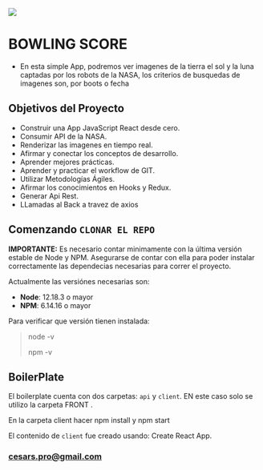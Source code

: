 <p align='left'>
    <img src='http://imgfz.com/i/b6HPh14.png' </img>
</p>

# BOWLING SCORE
- En esta simple App, podremos ver imagenes de la tierra el sol y la luna captadas por los robots de la NASA, los criterios de busquedas de imagenes son, por boots o fecha

## Objetivos del Proyecto

- Construir una App JavaScript React desde cero.
- Consumir API de la NASA.
- Renderizar las imagenes en tiempo real.
- Afirmar y conectar los conceptos de desarrollo.
- Aprender mejores prácticas.
- Aprender y practicar el workflow de GIT.
- Utilizar Metodologías Ágiles.
- Afirmar los conocimientos en Hooks y Redux.
- Generar Api Rest.
- LLamadas al Back a travez de axios
 

## Comenzando `CLONAR EL REPO`

__IMPORTANTE:__ Es necesario contar minimamente con la última versión estable de Node y NPM. Asegurarse de contar con ella para poder instalar correctamente las dependecias necesarias para correr el proyecto.

Actualmente las versiónes necesarias son:

 * __Node__: 12.18.3 o mayor
 * __NPM__: 6.14.16 o mayor

Para verificar que versión tienen instalada:

> node -v
>
> npm -v

## BoilerPlate

El boilerplate cuenta con dos carpetas: `api` y `client`. EN este caso solo se utilizo la carpeta FRONT .

En la carpeta client hacer npm install y npm start

El contenido de `client` fue creado usando: Create React App.

### cesars.pro@gmail.com


